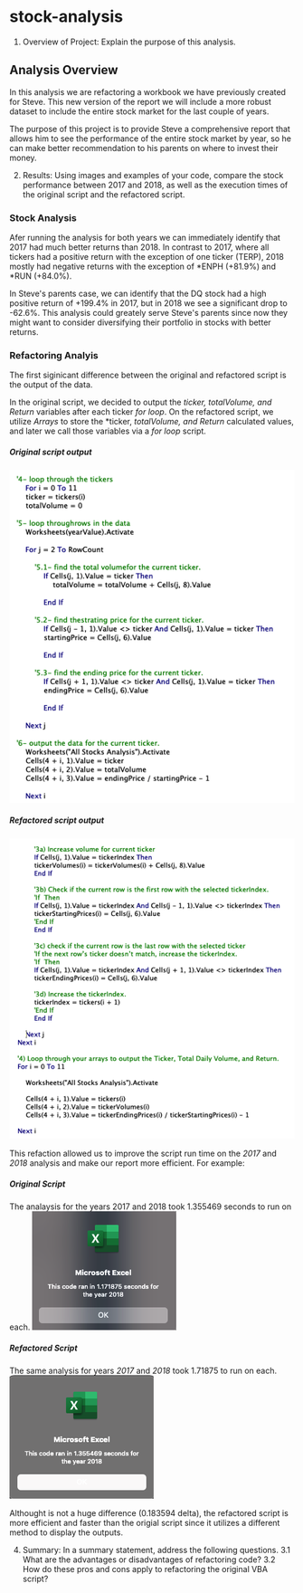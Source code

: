 # stock-analysis

1. Overview of Project: Explain the purpose of this analysis.
## Analysis Overview
In this analysis we are refactoring a workbook we have previously created for Steve. This new version of the report we will include a more robust dataset to include the entire stock market for the last couple of years. 

The purpose of this project is to provide Steve a comprehensive report that allows him to see the performance of the entire                     stock market by year, so he can make better recommendation to his parents on where to invest their money. 

2. Results: Using images and examples of your code, compare the stock performance between 2017 and 2018, as well as the execution times of the original script and the refactored script.

### Stock Analysis
Afer running the analysis for both years we can immediately identify that 2017 had much better returns than 2018. In contrast to 2017, where all tickers had a positive return with the exception of one ticker (TERP), 2018 mostly had negative returns with the exception of *ENPH (+81.9%) and *RUN (+84.0%). 

In Steve's parents case, we can identify that the DQ stock had a high positive return of +199.4% in 2017, but in 2018 we see a significant drop to -62.6%. This analysis could greately serve Steve's parents since now they might want to consider diversifying their portfolio in stocks with better returns. 

### Refactoring Analyis
The first siginicant difference between the original and refactored script is the output of the data. 

In the original script, we decided to output the *ticker, totalVolume, and Return* variables after each ticker *for loop*. On the refactored script, we utilize *Arrays* to store the *ticker, *totalVolume, and Return* calculated values, and later we call those variables via a *for loop* script.  

##### Original script output
![image](https://github.com/ejyongc/stock-analysis/blob/main/Output%20-%20Original%20Script.png)

##### Refactored script output
![image](https://github.com/ejyongc/stock-analysis/blob/main/Output%20-%20Refactored%20Script.png)

This refaction allowed us to improve the script run time on the *2017* and *2018* analysis and make our report more efficient. For example: 
##### Original Script 
The analaysis for the years 2017 and 2018 took 1.355469  seconds to run on each.
![image](https://github.com/ejyongc/stock-analysis/blob/main/2018%20Stock%20Analysis%20-%20Original%20Script.png)
##### Refactored Script
The same analysis for years *2017* and *2018* took 1.71875 to run on each. 
![image](https://github.com/ejyongc/stock-analysis/blob/main/2018%20Stock%20Analysis%20-%20Refactored%20Script.png)
    
Althought is not a huge difference (0.183594 delta), the refactored script is more efficient and faster than the origial script since it utilizes a different method to display the outputs.

4. Summary: In a summary statement, address the following questions.
        3.1 What are the advantages or disadvantages of refactoring code?
        3.2 How do these pros and cons apply to refactoring the original VBA script?
